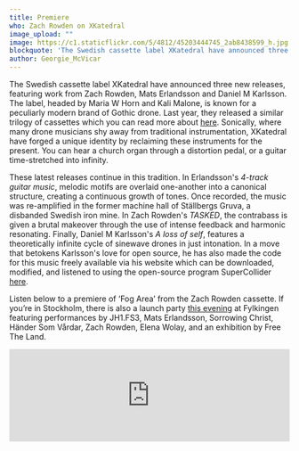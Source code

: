 ```yaml
---
title: Premiere
who: Zach Rowden on XKatedral
image_upload: ""
image: https://c1.staticflickr.com/5/4812/45203444745_2ab8438599_h.jpg
blockquote: 'The Swedish cassette label XKatedral have announced three new releases, featuring work from Zach Rowden, Mats Erlandsson and Daniel M Karlsson. The label, headed by Maria W Horn and Kali Malone, is known for a peculiarly modern brand of Gothic drone. Where many drone musicians shy away from traditional instrumentation, XKatedral reclaim them for the present. Hear a church organ through a distortion pedal, or a guitar time-stretched into infinity. '
author: Georgie_McVicar
---
```

The Swedish cassette label XKatedral have announced three new releases, featuring work from Zach Rowden, Mats Erlandsson and Daniel M Karlsson. The label, headed by Maria W Horn and Kali Malone, is known for a peculiarly modern brand of Gothic drone. Last year, they released a similar trilogy of cassettes which you can read more about [here](http://straylandings.co.uk/news/xkatedral-announce-new-cassette-trilogy). Sonically, where many drone musicians shy away from traditional instrumentation, XKatedral have forged a unique identity by reclaiming these instruments for the present. You can hear a church organ through a distortion pedal, or a guitar time-stretched into infinity. 

These latest releases continue in this tradition. In Erlandsson's _4-track guitar music_, melodic motifs are overlaid one-another into a canonical structure, creating a continuous growth of tones. Once recorded, the music was re-amplified in the former machine hall of Ställbergs Gruva, a disbanded Swedish iron mine. In Zach Rowden's _TASKED_, the contrabass is given a brutal makeover through the use of intense feedback and harmonic resonating. Finally, Daniel M Karlsson's _A loss of self_, features a theoretically infinite cycle of sinewave drones in just intonation. In a move that betokens Karlsson's love for open source, he has also made the code for this music freely available via his website which can be downloaded, modified, and listened to using the open-source program SuperCollider [here](danielmkarlsson.github.io). 

Listen below to a premiere of ‘Fog Area’ from the Zach Rowden cassette. If you’re in Stockholm, there is also a launch party [this evening](https://www.facebook.com/events/177847963148036/) at Fylkingen featuring performances by JH1.FS3, Mats Erlandsson, Sorrowing Christ, Händer Som Vårdar, Zach Rowden, Elena Wolay, and an exhibition by Free The Land.

<iframe width="100%" height="166" scrolling="no" frameborder="no" allow="autoplay" src="https://w.soundcloud.com/player/?url=https%3A//api.soundcloud.com/tracks/537719337&color=%231d1d1d&auto_play=false&hide_related=false&show_comments=true&show_user=true&show_reposts=false&show_teaser=true"></iframe>